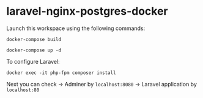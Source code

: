 # laravel-nginx-postgres-docker

Launch this workspace using the following commands:

`docker-compose build`

`docker-compose up -d`

To configure Laravel:

`docker exec -it php-fpm composer install`

Next you can check 
-> Adminer by `localhost:8080`
-> Laravel application by `localhost:80` 
